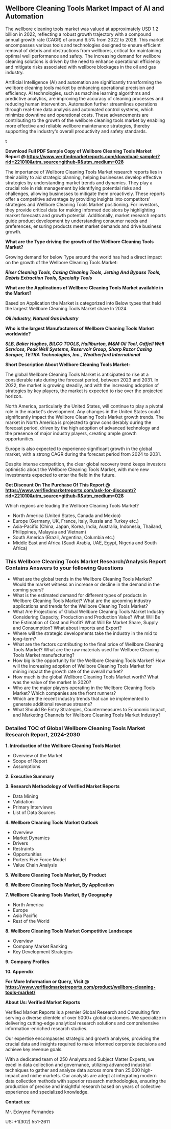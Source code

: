 <h2>Wellbore Cleaning Tools Market Impact of AI and Automation</h2><p>The wellbore cleaning tools market was valued at approximately USD 1.2 billion in 2022, reflecting a robust growth trajectory with a compound annual growth rate (CAGR) of around 6.5% from 2022 to 2028. This market encompasses various tools and technologies designed to ensure efficient removal of debris and obstructions from wellbores, critical for maintaining optimal well performance and safety. The increasing demand for wellbore cleaning solutions is driven by the need to enhance operational efficiency and mitigate risks associated with wellbore blockages in the oil and gas industry.</p><p>Artificial Intelligence (AI) and automation are significantly transforming the wellbore cleaning tools market by enhancing operational precision and efficiency. AI technologies, such as machine learning algorithms and predictive analytics, are improving the accuracy of cleaning processes and reducing human intervention. Automation further streamlines operations through real-time data analysis and automated control systems, which minimize downtime and operational costs. These advancements are contributing to the growth of the wellbore cleaning tools market by enabling more effective and reliable wellbore maintenance strategies, thereby supporting the industry's overall productivity and safety standards.</p>t</p><p id="" class=""><strong>Download Full PDF Sample Copy of Wellbore Cleaning Tools Market Report @ <a href="https://www.verifiedmarketreports.com/download-sample/?rid=221010&utm_source=github-R&utm_medium=028" target="_blank">https://www.verifiedmarketreports.com/download-sample/?rid=221010&utm_source=github-R&utm_medium=028</a></strong></p><p>The importance of&nbsp;Wellbore Cleaning Tools Market research reports lies in their ability to aid strategic planning, helping businesses develop effective strategies by understanding market trends and dynamics. They play a crucial role in risk management by identifying potential risks and challenges, allowing businesses to mitigate them proactively. These reports offer a competitive advantage by providing insights into competitors' strategies and Wellbore Cleaning Tools Market positioning. For investors, they provide critical data for making informed decisions by highlighting market forecasts and growth potential. Additionally, market research reports guide product development by understanding consumer needs and preferences, ensuring products meet market demands and drive business growth.</p><p><strong>What are the&nbsp;Type driving the growth of the Wellbore Cleaning Tools Market?</strong></p><p id="" class="">Growing demand for below Type around the world has had a direct impact on the growth of the Wellbore Cleaning Tools Market:</p><em><strong>Riser Cleaning Tools, Casing Cleaning Tools, Jetting And Bypass Tools, Debris Extraction Tools, Specialty Tools</strong></em></p><strong>What are the&nbsp;Applications&nbsp;of Wellbore Cleaning Tools Market available in the Market?</strong></p><p id="" class="">Based on Application the Market is categorized into Below types that held the largest Wellbore Cleaning Tools Market share In 2024.</p><em><strong>Oil Industry, Natural Gas Industry</strong></em></p><strong>Who is the largest Manufacturers of Wellbore Cleaning Tools Market worldwide?</strong></p><p><em><strong>SLB, Baker Hughes, BILCO TOOLS, Halliburton, M&M Oil Tool, Odfjell Well Services, Peak Well Systems, Reservoir Group, Sharp Razor Casing Scraper, TETRA Technologies, Inc., Weatherford International</strong></em></p><p id="" class=""><strong>Short Description About Wellbore Cleaning Tools Market:</strong></p><p>The global Wellbore Cleaning Tools Market is anticipated to rise at a considerable rate during the forecast period, between 2023 and 2031. In 2022, the market is growing steadily, and with the increasing adoption of strategies by key players, the market is expected to rise over the projected horizon.</p><p>North America, particularly the United States, will continue to play a pivotal role in the market's development. Any changes in the United States could significantly impact the Wellbore Cleaning Tools Market growth trends. The market in North America is projected to grow considerably during the forecast period, driven by the high adoption of advanced technology and the presence of major industry players, creating ample growth opportunities.</p><p>Europe is also expected to experience significant growth in the global market, with a strong CAGR during the forecast period from 2024 to 2031.</p><p>Despite intense competition, the clear global recovery trend keeps investors optimistic about the Wellbore Cleaning Tools Market, with more new investments expected to enter the field in the future.</p><p id="" class=""><strong>Get Discount On The Purchase Of This Report @ <a href="https://www.verifiedmarketreports.com/ask-for-discount/?rid=221010&utm_source=github-R&utm_medium=028" target="_blank">https://www.verifiedmarketreports.com/ask-for-discount/?rid=221010&utm_source=github-R&utm_medium=028</a></strong></p>Which regions are leading the Wellbore Cleaning Tools Market?</p><ul><li>North America (United States, Canada and Mexico)</li><li>Europe (Germany, UK, France, Italy, Russia and Turkey etc.)</li><li>Asia-Pacific (China, Japan, Korea, India, Australia, Indonesia, Thailand, Philippines, Malaysia and Vietnam)</li><li>South America (Brazil, Argentina, Columbia etc.)</li><li>Middle East and Africa (Saudi Arabia, UAE, Egypt, Nigeria and South Africa)</li></ul><h3 id="" class="">This Wellbore Cleaning Tools Market Research/Analysis Report Contains Answers to your following Questions</h3><ul><li>What are the global trends in the Wellbore Cleaning Tools Market? Would the market witness an increase or decline in the demand in the coming years?</li><li>What is the estimated demand for different types of products in Wellbore Cleaning Tools Market? What are the upcoming industry applications and trends for the Wellbore Cleaning Tools Market?</li><li>What Are Projections of Global Wellbore Cleaning Tools Market Industry Considering Capacity, Production and Production Value? What Will Be the Estimation of Cost and Profit? What Will Be Market Share, Supply and Consumption? What about imports and Export?</li><li>Where will the strategic developments take the industry in the mid to long-term?</li><li>What are the factors contributing to the final price of Wellbore Cleaning Tools Market? What are the raw materials used for Wellbore Cleaning Tools Market manufacturing?</li><li>How big is the opportunity for the Wellbore Cleaning Tools Market? How will the increasing adoption of Wellbore Cleaning Tools Market for mining impact the growth rate of the overall market?</li><li>How much is the global Wellbore Cleaning Tools Market worth? What was the value of the market In 2020?</li><li>Who are the major players operating in the Wellbore Cleaning Tools Market? Which companies are the front runners?</li><li>Which are the recent industry trends that can be implemented to generate additional revenue streams?</li><li>What Should Be Entry Strategies, Countermeasures to Economic Impact, and Marketing Channels for Wellbore Cleaning Tools Market Industry?</li></ul><h3 id="" class="">Detailed TOC of Global Wellbore Cleaning Tools Market Research Report, 2024-2030</h3><p id="" class=""><strong>1. Introduction of the Wellbore Cleaning Tools Market</strong></p><ul><li>Overview of the Market</li><li>Scope of Report</li><li>Assumptions</li></ul><p id="" class=""><strong>2. Executive Summary</strong></p><p id="" class=""><strong>3. Research Methodology of Verified Market Reports</strong></p><ul><li>Data Mining</li><li>Validation</li><li>Primary Interviews</li><li>List of Data Sources</li></ul><p id="" class=""><strong>4. Wellbore Cleaning Tools Market Outlook</strong></p><ul><li>Overview</li><li>Market Dynamics</li><li>Drivers</li><li>Restraints</li><li>Opportunities</li><li>Porters Five Force Model</li><li>Value Chain Analysis</li></ul><p id="" class=""><strong>5. Wellbore Cleaning Tools Market, By Product</strong></p><p id="" class=""><strong>6. Wellbore Cleaning Tools Market, By Application</strong></p><p id="" class=""><strong>7. Wellbore Cleaning Tools Market, By Geography</strong></p><ul><li>North America</li><li>Europe</li><li>Asia Pacific</li><li>Rest of the World</li></ul><p id="" class=""><strong>8. Wellbore Cleaning Tools Market Competitive Landscape</strong></p><ul><li>Overview</li><li>Company Market Ranking</li><li>Key Development Strategies</li></ul><p id="" class=""><strong>9. Company Profiles</strong></p><p id="" class=""><strong>10. Appendix</strong></p><p id="" class=""><strong>For More Information or Query, Visit @ <a href="https://www.verifiedmarketreports.com/product/wellbore-cleaning-tools-market/" target="_blank">https://www.verifiedmarketreports.com/product/wellbore-cleaning-tools-market/</a></strong></p><p id="" class=""><strong>About Us: Verified Market Reports</strong></p><p id="" class="">Verified Market Reports is a premier Global Research and Consulting firm serving a diverse clientele of over 5000+ global customers. We specialize in delivering cutting-edge analytical research solutions and comprehensive information-enriched research studies.</p><p id="" class="">Our expertise encompasses strategic and growth analyses, providing the crucial data and insights required to make informed corporate decisions and achieve key revenue goals.</p><p id="" class="">With a dedicated team of 250 Analysts and Subject Matter Experts, we excel in data collection and governance, utilizing advanced industrial techniques to gather and analyze data across more than 25,000 high-impact and niche markets. Our analysts are adept at integrating modern data collection methods with superior research methodologies, ensuring the production of precise and insightful research based on years of collective experience and specialized knowledge.</p><p id="" class=""><strong>Contact us:</strong></p><p id="" class="">Mr. Edwyne Fernandes</p><p id="" class="">US: +1(302) 551-2611</p>